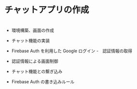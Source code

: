 # チャットアプリの作成

#

- 環境構築、画面の作成
- チャット機能の実装

- Firebase Auth を利用した Google ログイン
-　認証情報の取得
- 認証情報による画面制御
- チャット機能との繋ぎ込み

- Firebase Auth の書き込みルール
